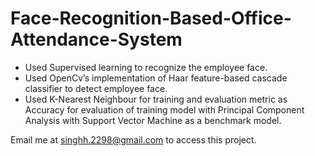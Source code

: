 # Face-Recognition-Based-Office-Attendance-System

*	Used Supervised learning to recognize the employee face.
*	Used OpenCv’s implementation of Haar feature-based cascade classifier to detect employee face.
*	Used K-Nearest Neighbour for training and evaluation metric as Accuracy for evaluation of training model with Principal Component Analysis with Support Vector Machine as a benchmark model.

Email me at singhh.2298@gmail.com to access this project.
